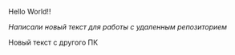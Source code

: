 Hello World!!

*Написали новый текст для работы с удаленным репозиторием*

Новый текст с другого ПК

